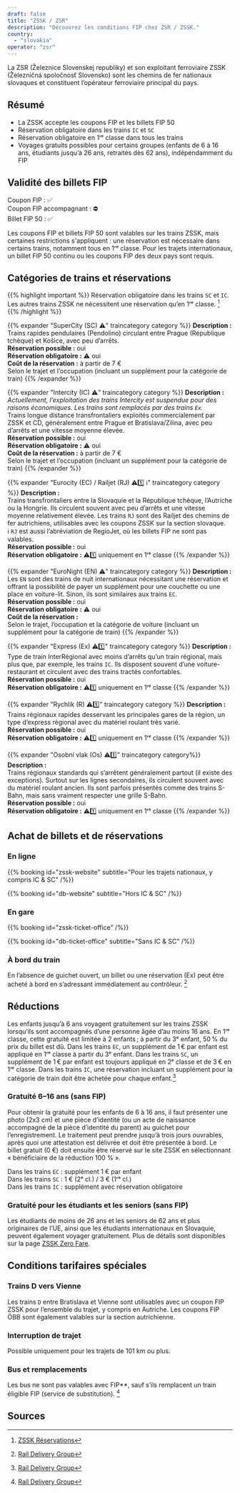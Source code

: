 ```yaml
---
draft: false
title: "ZSSK / ZSR"
description: "Découvrez les conditions FIP chez ZSR / ZSSK."
country:
  - "slovakia"
operator: "zsr"
---
```


La ZSR (Železnice Slovenskej republiky) et son exploitant ferroviaire ZSSK (Železničná spoločnosť Slovensko) sont les chemins de fer nationaux slovaques et constituent l’opérateur ferroviaire principal du pays.

## Résumé

- La ZSSK accepte les coupons FIP et les billets FIP 50
- Réservation obligatoire dans les trains `IC` et `SC`
- Réservation obligatoire en 1ʳᵉ classe dans tous les trains
- Voyages gratuits possibles pour certains groupes (enfants de 6 à 16 ans, étudiants jusqu’à 26 ans, retraités dès 62 ans), indépendamment du FIP

## Validité des billets FIP

Coupon FIP : ✅ \
Coupon FIP accompagnant : ⛔ \
Billet FIP 50 : ✅

Les coupons FIP et billets FIP 50 sont valables sur les trains ZSSK, mais certaines restrictions s'appliquent : une réservation est nécessaire dans certains trains, notamment tous en 1ʳᵉ classe. Pour les trajets internationaux, un billet FIP 50 continu ou les coupons FIP des deux pays sont requis.

## Catégories de trains et réservations

{{% highlight important %}}
Réservation obligatoire dans les trains `SC` et `IC`. Les autres trains ZSSK ne nécessitent une réservation qu’en 1ʳᵉ classe. [^2]
{{% /highlight %}}

{{% expander "SuperCity (SC) ⚠️" traincategory category %}}
**Description :** \
Trains rapides pendulaires (Pendolino) circulant entre Prague (République tchèque) et Košice, avec peu d’arrêts. \
**Réservation possible :** oui \
**Réservation obligatoire :** ⚠️ oui \
**Coût de la réservation :** à partir de 7 € \
Selon le trajet et l’occupation (incluant un supplément pour la catégorie de train)
{{% /expander %}}

{{% expander "Intercity (IC) ⚠️" traincategory category %}}
**Description :** \
*Actuellement, l’exploitation des trains Intercity est suspendue pour des raisons économiques. Les trains sont remplacés par des trains `Ex`.* \
Trains longue distance transfrontaliers exploités commercialement par ZSSK et CD, généralement entre Prague et Bratislava/Zilina, avec peu d’arrêts et une vitesse moyenne élevée. \
**Réservation possible :** oui \
**Réservation obligatoire :** ⚠️ oui \
**Coût de la réservation :** à partir de 7 € \
Selon le trajet et l’occupation (incluant un supplément pour la catégorie de train)
{{% /expander %}}

{{% expander "Eurocity (EC) / Railjet (RJ) ⚠️1️⃣ ℹ️" traincategory category %}}
**Description :** \
Trains transfrontaliers entre la Slovaquie et la République tchèque, l’Autriche ou la Hongrie. Ils circulent souvent avec peu d’arrêts et une vitesse moyenne relativement élevée. Les trains `RJ` sont des Railjet des chemins de fer autrichiens, utilisables avec les coupons ZSSK sur la section slovaque. \
ℹ️ `RJ` est aussi l’abréviation de RegioJet, où les billets FIP ne sont pas valables. \
**Réservation possible :** oui \
**Réservation obligatoire :** ⚠️1️⃣ uniquement en 1ʳᵉ classe
{{% /expander %}}

{{% expander "EuroNight (EN) ⚠️" traincategory category %}}
**Description :** \
Les `EN` sont des trains de nuit internationaux nécessitant une réservation et offrant la possibilité de payer un supplément pour une couchette ou une place en voiture-lit. Sinon, ils sont similaires aux trains `EC`. \
**Réservation possible :** oui \
**Réservation obligatoire :** ⚠️ oui \
**Coût de la réservation :** \
Selon le trajet, l’occupation et la catégorie de voiture (incluant un supplément pour la catégorie de train)
{{% /expander %}}

{{% expander "Express (Ex) ⚠️1️⃣" traincategory category %}}
**Description :** \
Type de train InterRégional avec moins d’arrêts qu’un train régional, mais plus que, par exemple, les trains `IC`. Ils disposent souvent d’une voiture-restaurant et circulent avec des trains tractés confortables. \
**Réservation possible :** oui \
**Réservation obligatoire :** ⚠️1️⃣ uniquement en 1ʳᵉ classe
{{% /expander %}}

{{% expander "Rychlik (R) ⚠️1️⃣" traincategory category %}}
**Description :** \
Trains régionaux rapides desservant les principales gares de la région, un type d’express régional avec du matériel roulant très varié. \
**Réservation possible :** oui \
**Réservation obligatoire :** ⚠️1️⃣ uniquement en 1ʳᵉ classe
{{% /expander %}}

{{% expander "Osobní vlak (Os) ⚠️1️⃣" traincategory category%}}
**Description :** \
Trains régionaux standards qui s’arrêtent généralement partout (il existe des exceptions). Surtout sur les lignes secondaires, ils circulent souvent avec du matériel roulant ancien. Ils sont parfois présentés comme des trains S-Bahn, mais sans vraiment respecter une grille S-Bahn. \
**Réservation possible :** oui \
**Réservation obligatoire :** ⚠️1️⃣ uniquement en 1ʳᵉ classe
{{% /expander %}}

## Achat de billets et de réservations

### En ligne

{{% booking id="zssk-website"
    subtitle="Pour les trajets nationaux, y compris IC & SC" 
/%}}

{{% booking id="db-website"
    subtitle="Hors IC & SC"
/%}}

### En gare

{{% booking id="zssk-ticket-office" /%}}

{{% booking id="db-ticket-office"
    subtitle="Sans IC & SC"
/%}}

### À bord du train

En l’absence de guichet ouvert, un billet ou une réservation (Ex) peut être acheté à bord en s’adressant immédiatement au contrôleur. [^1]

## Réductions

Les enfants jusqu’à 6 ans voyagent gratuitement sur les trains ZSSK lorsqu’ils sont accompagnés d’une personne âgée d’au moins 16 ans. En 1ʳᵉ classe, cette gratuité est limitée à 2 enfants ; à partir du 3ᵉ enfant, 50 % du prix du billet est dû. Dans les trains `EC`, un supplément de 1 € par enfant est appliqué en 1ʳᵉ classe à partir du 3ᵉ enfant. Dans les trains `SC`, un supplément de 1 € par enfant est toujours appliqué en 2ᵉ classe et de 3 € en 1ʳᵉ classe. Dans les trains `IC`, une réservation incluant un supplément pour la catégorie de train doit être achetée pour chaque enfant.[^1]

### Gratuité 6–16 ans (sans FIP)

Pour obtenir la gratuité pour les enfants de 6 à 16 ans, il faut présenter une photo (2x3 cm) et une pièce d’identité (ou un acte de naissance accompagné de la pièce d’identité du parent) au guichet pour l’enregistrement. Le traitement peut prendre jusqu’à trois jours ouvrables, après quoi une attestation est délivrée et doit être présentée à bord. Le billet gratuit (0 €) doit ensuite être réservé sur le site ZSSK en sélectionnant « bénéficiaire de la réduction 100 % ».

Dans les trains `EC` : supplément 1 € par enfant \
Dans les trains `SC` : 1 € (2ᵉ cl.) / 3 € (1ʳᵉ cl.) \
Dans les trains `IC` : supplément avec réservation obligatoire

### Gratuité pour les étudiants et les seniors (sans FIP)

Les étudiants de moins de 26 ans et les seniors de 62 ans et plus originaires de l’UE, ainsi que les étudiants internationaux en Slovaquie, peuvent également voyager gratuitement. Plus de détails sont disponibles sur la page [ZSSK Zero Fare](https://www.zssk.sk/en/zero-fare/).

## Conditions tarifaires spéciales

### Trains D vers Vienne

Les trains `D` entre Bratislava et Vienne sont utilisables avec un coupon FIP ZSSK pour l’ensemble du trajet, y compris en Autriche. Les coupons FIP ÖBB sont également valables sur la section autrichienne.

### Interruption de trajet

Possible uniquement pour les trajets de 101 km ou plus.

### Bus et remplacements

Les bus ne sont pas valables avec FIP**, sauf s’ils remplacent un train éligible FIP (service de substitution). [^1]

## Sources

[^1]: [Rail Delivery Group](https://www.raildeliverygroup.com/rst/europe-and-fip.html)
[^2]: [ZSSK Réservations](https://www.zssk.sk/en/seat-reservations)

